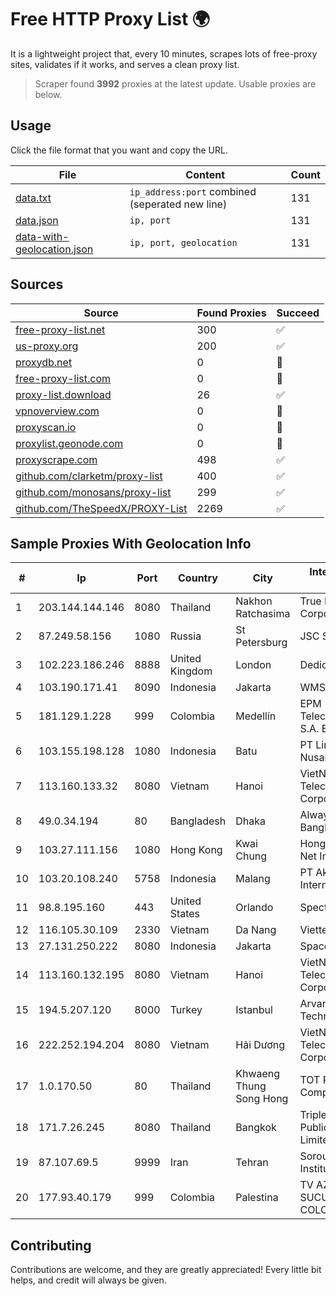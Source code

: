 
# Free HTTP Proxy List 🌍

It is a lightweight project that, every 10 minutes, scrapes lots of free-proxy sites, validates if it works, and serves a clean proxy list.


> Scraper found **3992** proxies at the latest update. Usable proxies are below.

## Usage

Click the file format that you want and copy the URL.


|File|Content|Count|
|----|-------|-----|
|[data.txt](https://raw.githubusercontent.com/themiralay/Proxy-List-World/master/data.txt)|`ip_address:port` combined (seperated new line)|131|
|[data.json](https://raw.githubusercontent.com/themiralay/Proxy-List-World/master/data.json)|`ip, port`|131|
|[data-with-geolocation.json](https://raw.githubusercontent.com/themiralay/Proxy-List-World/master/data-with-geolocation.json)|`ip, port, geolocation`|131|

## Sources

|Source|Found Proxies|Succeed|
|------|-------------|-------|
|[free-proxy-list.net](https://free-proxy-list.net)|300|✅|
|[us-proxy.org](https://www.us-proxy.org)|200|✅|
|[proxydb.net](http://proxydb.net)|0|🚫|
|[free-proxy-list.com](https://free-proxy-list.com/?page=&port=&type%5B%5D=http&type%5B%5D=https&up_time=0&search=Search)|0|🚫|
|[proxy-list.download](https://www.proxy-list.download/HTTP)|26|✅|
|[vpnoverview.com](https://vpnoverview.com/privacy/anonymous-browsing/free-proxy-servers)|0|🚫|
|[proxyscan.io](https://www.proxyscan.io)|0|🚫|
|[proxylist.geonode.com](https://proxylist.geonode.com/api/proxy-list?limit=300&page=1&sort_by=lastChecked&sort_type=desc&protocols=http,https)|0|🚫|
|[proxyscrape.com](https://api.proxyscrape.com/v2/?request=displayproxies&protocol=http&timeout=10000&country=all&ssl=all&anonymity=all)|498|✅|
|[github.com/clarketm/proxy-list](https://raw.githubusercontent.com/clarketm/proxy-list/master/proxy-list-raw.txt)|400|✅|
|[github.com/monosans/proxy-list](https://raw.githubusercontent.com/monosans/proxy-list/main/proxies/http.txt)|299|✅|
|[github.com/TheSpeedX/PROXY-List](https://raw.githubusercontent.com/TheSpeedX/PROXY-List/master/http.txt)|2269|✅|


## Sample Proxies With Geolocation Info

|#|Ip|Port|Country|City|Internet Service Provider|
|-|--|----|-------|----|-------------------------|
|1|203.144.144.146|8080|Thailand|Nakhon Ratchasima|True Internet Corporation CO. Ltd.|
|2|87.249.58.156|1080|Russia|St Petersburg|JSC Selectel|
|3|102.223.186.246|8888|United Kingdom|London|Dedicated Servers|
|4|103.190.171.41|8090|Indonesia|Jakarta|WMS|
|5|181.129.1.228|999|Colombia|Medellín|EPM Telecomunicaciones S.A. E.S.P.|
|6|103.155.198.128|1080|Indonesia|Batu|PT Lintas Jaringan Nusantara|
|7|113.160.133.32|8080|Vietnam|Hanoi|VietNam Post and Telecom Corporation|
|8|49.0.34.194|80|Bangladesh|Dhaka|Always On Network Bangladesh Ltd.|
|9|103.27.111.156|1080|Hong Kong|Kwai Chung|Hong Kong San Ai Net Int'l Limited|
|10|103.20.108.240|5758|Indonesia|Malang|PT Akses Data Internusa|
|11|98.8.195.160|443|United States|Orlando|Spectrum|
|12|116.105.30.109|2330|Vietnam|Da Nang|Viettel Corporation|
|13|27.131.250.222|8080|Indonesia|Jakarta|SpaceX Starlink|
|14|113.160.132.195|8080|Vietnam|Hanoi|VietNam Post and Telecom Corporation|
|15|194.5.207.120|8000|Turkey|Istanbul|Arvancloud Global Technologies L.L.C|
|16|222.252.194.204|8080|Vietnam|Hải Dương|VietNam Post and Telecom Corporation|
|17|1.0.170.50|80|Thailand|Khwaeng Thung Song Hong|TOT Public Company Limited|
|18|171.7.26.245|8080|Thailand|Bangkok|Triple T Broadband Public Company Limited|
|19|87.107.69.5|9999|Iran|Tehran|Soroush Rasaneh Institute|
|20|177.93.40.179|999|Colombia|Palestina|TV AZTECA SUCURSAL COLOMBIA|



## Contributing

Contributions are welcome, and they are greatly appreciated! Every
little bit helps, and credit will always be given.

